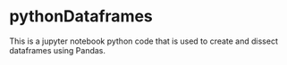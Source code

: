 # pythonDataframes
This is a jupyter notebook python code that is used to create and dissect dataframes using Pandas.
